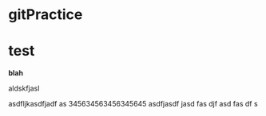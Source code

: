 # gitPractice

<h1>test</h1>


<b>blah</b>
<br>

aldskfjasl

asdfljkasdfjadf
as
345634563456345645
asdfjasdf
jasd
fas
djf
asd
fas
df
s

